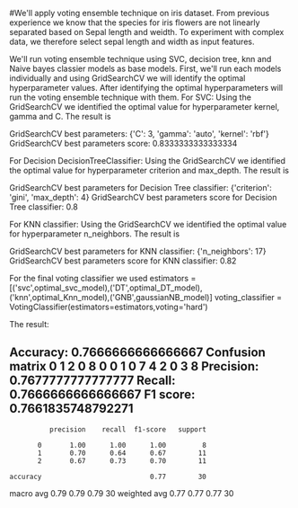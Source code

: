 #We'll apply voting ensemble technique on iris dataset.
From previous experience we know that the species for iris flowers are not linearly separated based on Sepal length and weidth.
To experiment with complex data, we therefore select sepal length and width as input features.

We'll run voting ensemble technique using SVC, decision tree, knn and Naive bayes classier models as base models. First, we'll
run each models individually and using GridSearchCV we will identify the optimal hyperparameter values. After identifying
the optimal hyperparameters will run the voting ensemble technique with them.
For SVC:
Using the GridSearchCV we identified the optimal value for hyperparameter kernel, gamma and C. The result is

GridSearchCV best parameters: {'C': 3, 'gamma': 'auto', 'kernel': 'rbf'}
GridSearchCV best parameters score: 0.8333333333333334

For Decision DecisionTreeClassifier:
Using the GridSearchCV we identified the optimal value for hyperparameter criterion and max_depth. The result is

GridSearchCV best parameters for Decision Tree classifier: {'criterion': 'gini', 'max_depth': 4}
GridSearchCV best parameters score for Decision Tree classifier: 0.8

For KNN classifier:
Using the GridSearchCV we identified the optimal value for hyperparameter n_neighbors. The result is

GridSearchCV best parameters for KNN classifier: {'n_neighbors': 17}
GridSearchCV best parameters score for KNN classifier: 0.82

For the final voting classifier we used
estimators = [('svc',optimal_svc_model),('DT',optimal_DT_model),('knn',optimal_Knn_model),('GNB',gaussianNB_model)]
voting_classifier = VotingClassifier(estimators=estimators,voting='hard')

The result:

Accuracy: 0.7666666666666667
Confusion matrix    0  1  2
0  8  0  0
1  0  7  4
2  0  3  8
Precision:   0.7677777777777777
Recall:  0.7666666666666667
F1 score:  0.7661835748792271
--------------------------------------------------------------------------------
              precision    recall  f1-score   support

           0       1.00      1.00      1.00         8
           1       0.70      0.64      0.67        11
           2       0.67      0.73      0.70        11

    accuracy                           0.77        30
   macro avg       0.79      0.79      0.79        30
weighted avg       0.77      0.77      0.77        30
